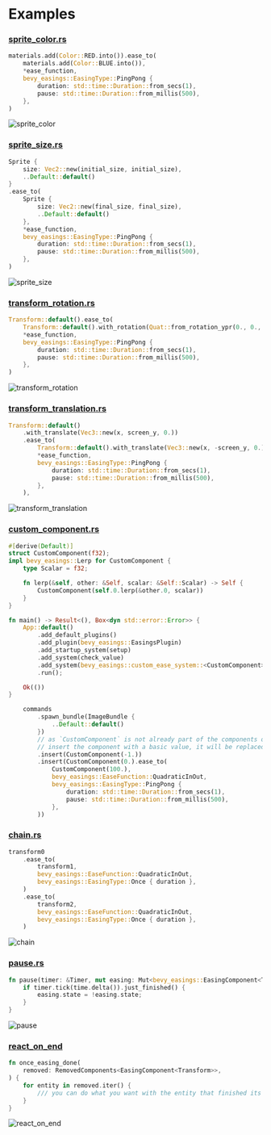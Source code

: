 # Examples

### [sprite_color.rs](./sprite_color.rs)

```rust
materials.add(Color::RED.into()).ease_to(
    materials.add(Color::BLUE.into()),
    *ease_function,
    bevy_easings::EasingType::PingPong {
        duration: std::time::Duration::from_secs(1),
        pause: std::time::Duration::from_millis(500),
    },
)
```

![sprite_color](./sprite_color.gif)

### [sprite_size.rs](./sprite_size.rs)

```rust
Sprite {
    size: Vec2::new(initial_size, initial_size),
    ..Default::default()
}
.ease_to(
    Sprite {
        size: Vec2::new(final_size, final_size),
        ..Default::default()
    },
    *ease_function,
    bevy_easings::EasingType::PingPong {
        duration: std::time::Duration::from_secs(1),
        pause: std::time::Duration::from_millis(500),
    },
)
```

![sprite_size](./sprite_size.gif)

### [transform_rotation.rs](./transform_rotation.rs)

```rust
Transform::default().ease_to(
    Transform::default().with_rotation(Quat::from_rotation_ypr(0., 0., 3.1415 / 2.)),
    *ease_function,
    bevy_easings::EasingType::PingPong {
        duration: std::time::Duration::from_secs(1),
        pause: std::time::Duration::from_millis(500),
    },
)
```

![transform_rotation](./transform_rotation.gif)

### [transform_translation.rs](./transform_translation.rs)

```rust
Transform::default()
    .with_translate(Vec3::new(x, screen_y, 0.))
    .ease_to(
        Transform::default().with_translate(Vec3::new(x, -screen_y, 0.)),
        *ease_function,
        bevy_easings::EasingType::PingPong {
            duration: std::time::Duration::from_secs(1),
            pause: std::time::Duration::from_millis(500),
        },
    ),
```

![transform_translation](./transform_translation.gif)

### [custom_component.rs](./custom_component.rs)

```rust
#[derive(Default)]
struct CustomComponent(f32);
impl bevy_easings::Lerp for CustomComponent {
    type Scalar = f32;

    fn lerp(&self, other: &Self, scalar: &Self::Scalar) -> Self {
        CustomComponent(self.0.lerp(&other.0, scalar))
    }
}
```

```rust
fn main() -> Result<(), Box<dyn std::error::Error>> {
    App::default()
        .add_default_plugins()
        .add_plugin(bevy_easings::EasingsPlugin)
        .add_startup_system(setup)
        .add_system(check_value)
        .add_system(bevy_easings::custom_ease_system::<CustomComponent>)
        .run();

    Ok(())
}
```

```rust
    commands
        .spawn_bundle(ImageBundle {
            ..Default::default()
        })
        // as `CustomComponent` is not already part of the components of the entity, 
        // insert the component with a basic value, it will be replaced immediately
        .insert(CustomComponent(-1.))
        .insert(CustomComponent(0.).ease_to(
            CustomComponent(100.),
            bevy_easings::EaseFunction::QuadraticInOut,
            bevy_easings::EasingType::PingPong {
                duration: std::time::Duration::from_secs(1),
                pause: std::time::Duration::from_millis(500),
            },
        ))
```

### [chain.rs](./chain.rs)

```rust
transform0
    .ease_to(
        transform1,
        bevy_easings::EaseFunction::QuadraticInOut,
        bevy_easings::EasingType::Once { duration },
    )
    .ease_to(
        transform2,
        bevy_easings::EaseFunction::QuadraticInOut,
        bevy_easings::EasingType::Once { duration },
    )
```

![chain](./chain.gif)


### [pause.rs](./pause.rs)

```rust
fn pause(timer: &Timer, mut easing: Mut<bevy_easings::EasingComponent<Transform>>) {
    if timer.tick(time.delta()).just_finished() {
        easing.state = !easing.state;
    }
}
```

![pause](./pause.gif)

### [react_on_end](./react_on_end.rs)

```rust
fn once_easing_done(
    removed: RemovedComponents<EasingComponent<Transform>>,
) {
    for entity in removed.iter() {
        /// you can do what you want with the entity that finished its easing
    }
}
```

![react_on_end](./react_on_end.gif)
